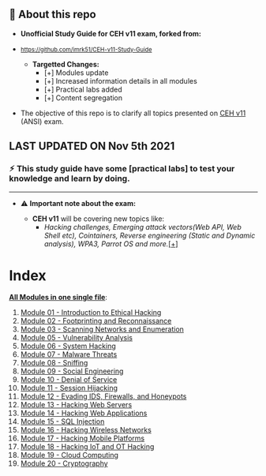 ## 📢 About this repo

* **Unofficial Study Guide for CEH v11 exam, forked from:**
* <small>https://github.com/imrk51/CEH-v11-Study-Guide</small> 
    * **Targetted Changes:**
        - [+] Modules update
        - [+] Increased information details in all modules
        - [+] Practical labs added
        - [+] Content segregation

* The objective of this repo is to clarify all topics presented on [CEH v11](https://iclass.eccouncil.org/our-courses/certified-ethical-hacker-ceh/) (ANSI) exam.

## LAST UPDATED ON Nov 5th 2021

### ⚡︎ **This study guide have some [practical labs] to test your knowledge and learn by doing.**
---

* ⚠️ **Important note about the exam:**

    - **CEH v11** will be covering new topics like:
        - *Hacking challenges, Emerging attack vectors(Web API, Web Shell etc), Cointainers, Reverse engineering (Static and Dynamic analysis), WPA3, Parrot OS and more.*[[+]](https://www.eccouncil.org/programs/certified-ethical-hacker-ceh/)

# Index

**[All Modules in one single file](./modules/All-Modules.md)**:

1. [Module 01 - Introduction to Ethical Hacking](./modules/1-Introduction.md)
2. [Module 02 - Footprinting and Reconnaissance](./modules/2-Footprinting-and-Reconnaissance.md)
3. [Module 03 - Scanning Networks and Enumeration](./modules/3-Scanning-Networks.md)
4. [Module 05 - Vulnerability Analysis](./modules/5-Vulnerability-Analysis.md)
5. [Module 06 - System Hacking](./modules/6-System-Hacking.md)
6. [Module 07 - Malware Threats](./modules/7-Malware.md)
7. [Module 08 - Sniffing](./modules/8-Sniffing.md)
8. [Module 09 - Social Engineering](./modules/9-Social-Engineering.md)
9.  [Module 10 - Denial of Service](./modules/10-Denial-of-Service.md)
10. [Module 11 - Session Hijacking](./modules/11-Session-Hijacking.md)
11. [Module 12 - Evading IDS, Firewalls, and Honeypots](./modules/12-Evading-IDS-Firewalls-and-Honeypots.md)
12. [Module 13 - Hacking Web Servers](./modules/13-Hacking-Web-Servers.md)
13. [Module 14 - Hacking Web Applications](./modules/14-Hacking-Web-Applications.md)
14. [Module 15 - SQL Injection](./modules/14-Pentesting.md)
15. [Module 16 - Hacking Wireless Networks](./modules/16-Hacking-Wireless-Networks.md)
16. [Module 17 - Hacking Mobile Platforms](./modules/17-Hacking-Mobile-Platforms-and-IoT.md)
17. [Module 18 - Hacking IoT and OT Hacking](./modules/17-Hacking-Mobile-Platforms-and-IoT.md)
18. [Module 19 - Cloud Computing](./modules/19-Cloud%20Computing.md)
19. [Module 20 - Cryptography](./modules/20-Cryptography.md)

